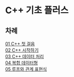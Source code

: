 # C++ 기초 플러스


## 차례

<a href="01_cpp_intro.md">01 C++ 첫 걸음</a><br>
<a href="02_cpp_basic.md">02 C++ 시작하기</a><br>
<a href="03_data_process.md">03 C++ 데이터 처리</a><br>
<a href="04_complex_data.md">04 복합 데이터형</a><br>
<a href="05_loop.md">05 루프와 관계 표현식</a>